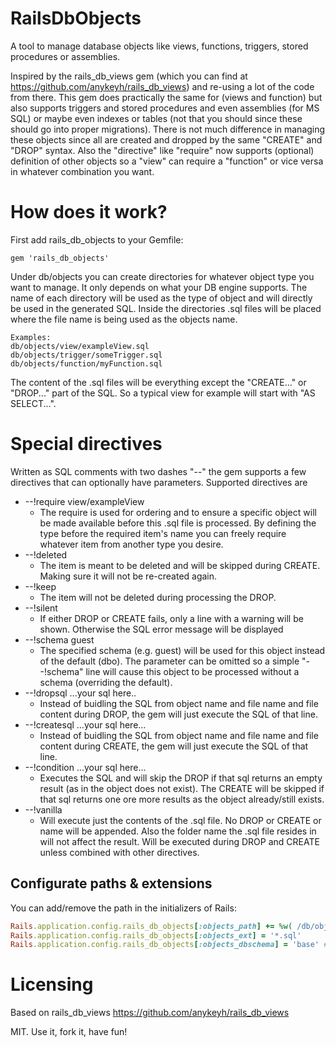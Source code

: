 # RailsDbObjects

A tool to manage database objects like views, functions, triggers, stored procedures or assemblies.

Inspired by the rails_db_views gem (which you can find at https://github.com/anykeyh/rails_db_views) and re-using a lot of the code from there.
This gem does practically the same for (views and function) but also supports triggers and stored procedures and even assemblies (for MS SQL) or maybe even indexes or tables (not that you should since these should go into proper migrations).
There is not much difference in managing these objects since all are created and dropped by the same "CREATE" and "DROP" syntax. Also the "directive" like "require" now supports (optional) definition of other objects so a "view" can require a "function" or vice versa in whatever combination you want.

# How does it work?

First add rails_db_objects to your Gemfile:

```Gemfile
gem 'rails_db_objects'
```

Under db/objects you can create directories for whatever object type you want to manage.
It only depends on what your DB engine supports. The name of each directory will be used as the type of object and will directly be used in the generated SQL. Inside the directories .sql files will be placed where the file name is being used as the objects name.

    Examples:
    db/objects/view/exampleView.sql
    db/objects/trigger/someTrigger.sql
    db/objects/function/myFunction.sql

The content of the .sql files will be everything except the "CREATE..." or "DROP..." part of the SQL. So a typical view for example will start with "AS SELECT...".

# Special directives

Written as SQL comments with two dashes "--" the gem supports a few directives that can optionally have parameters.
Supported directives are

 - --!require view/exampleView
    - The require is used for ordering and to ensure a specific object will be made available before this .sql file is processed. By defining the type before the required item's name you can freely require whatever item from another type you desire.
 - --!deleted
    - The item is meant to be deleted and will be skipped during CREATE. Making sure it will not be re-created again.
 - --!keep
    - The item will not be deleted during processing the DROP.
 - --!silent
    - If either DROP or CREATE fails, only a line with a warning will be shown. Otherwise the SQL error message will be displayed
 - --!schema guest
    - The specified schema (e.g. guest) will be used for this object instead of the default (dbo). The parameter can be omitted so a simple "--!schema" line will cause this object to be processed without a schema (overriding the default).
 - --!dropsql ...your sql here..
    - Instead of buidling the SQL from object name and file name and file content during DROP, the gem will just execute the SQL of that line.
 - --!createsql ...your sql here...
    - Instead of buidling the SQL from object name and file name and file content during CREATE, the gem will just execute the SQL of that line.
 - --!condition ...your sql here...
    - Executes the SQL and will skip the DROP if that sql returns an empty result (as in the object does not exist).
      The CREATE will be skipped if that sql returns one ore more results as the object already/still exists.
 - --!vanilla
    - Will execute just the contents of the .sql file. No DROP or CREATE or name will be appended. Also the folder name the .sql file resides in will not affect the result. Will be executed during DROP and CREATE unless combined with other directives.


## Configurate paths & extensions

You can add/remove the path in the initializers of Rails:

```ruby
Rails.application.config.rails_db_objects[:objects_path] += %w( /db/objects )
Rails.application.config.rails_db_objects[:objects_ext] = '*.sql'
Rails.application.config.rails_db_objects[:objects_dbschema] = 'base' # can be set to nil if none should be used
```

# Licensing

Based on rails_db_views https://github.com/anykeyh/rails_db_views

MIT. Use it, fork it, have fun!
